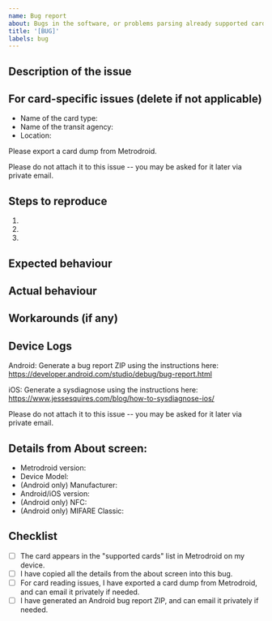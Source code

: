 ```yaml
---
name: Bug report
about: Bugs in the software, or problems parsing already supported cards
title: '[BUG]'
labels: bug
---
```


## Description of the issue


## For card-specific issues (delete if not applicable)

- Name of the card type:
- Name of the transit agency:
- Location:

Please export a card dump from Metrodroid.

Please do not attach it to this issue -- you may be asked for it later via private email.

## Steps to reproduce

1.
2.
3.

## Expected behaviour



## Actual behaviour



## Workarounds (if any)



## Device Logs

Android: Generate a bug report ZIP using the instructions here: https://developer.android.com/studio/debug/bug-report.html

iOS: Generate a sysdiagnose using the instructions here: https://www.jessesquires.com/blog/how-to-sysdiagnose-ios/

Please do not attach it to this issue -- you may be asked for it later via private email.

## Details from About screen:

- Metrodroid version:
- Device Model:
- (Android only) Manufacturer:
- Android/iOS version:
- (Android only) NFC:
- (Android only) MIFARE Classic:

## Checklist

- [ ] The card appears in the "supported cards" list in Metrodroid on my device.
- [ ] I have copied all the details from the about screen into this bug.
- [ ] For card reading issues, I have exported a card dump from Metrodroid, and can email it privately if needed.
- [ ] I have generated an Android bug report ZIP, and can email it privately if needed.

